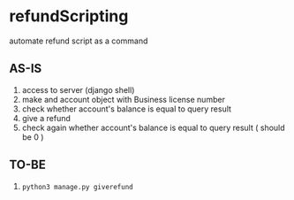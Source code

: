 # refundScripting
automate refund script as a command

## AS-IS
1. access to server (django shell)
2. make and account object with Business license number
3. check whether account's balance is equal to query result
4. give a refund
5. check again whether account's balance is equal to query result ( should be 0 )

## TO-BE
1. `python3 manage.py giverefund`